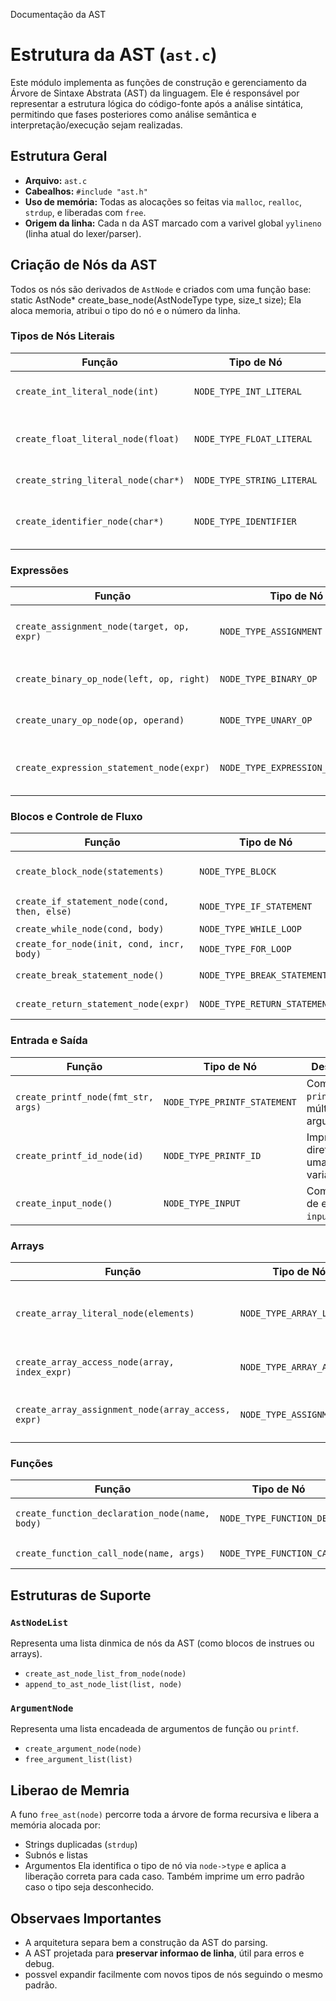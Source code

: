 Documentação da AST
# Estrutura da AST (`ast.c`)
Este módulo implementa as funções de construção e gerenciamento da Árvore de Sintaxe Abstrata (AST) da linguagem. 
Ele é responsável por representar a estrutura lógica do código-fonte após a análise sintática, permitindo que fases posteriores como análise semântica e interpretação/execução sejam realizadas.
## Estrutura Geral
- **Arquivo:** `ast.c`
- **Cabealhos:** `#include "ast.h"`
- **Uso de memória:** Todas as alocações so feitas via `malloc`, `realloc`, `strdup`, e
liberadas com `free`.
- **Origem da linha:** Cada n da AST marcado com a varivel global `yylineno` (linha
atual do lexer/parser).
## Criação de Nós da AST
Todos os nós são derivados de `AstNode` e criados com uma função base:
static AstNode* create_base_node(AstNodeType type, size_t size);
Ela aloca memoria, atribui o tipo do nó e o número da linha.

### Tipos de Nós Literais

| Função                               | Tipo de Nó                  | Descrição                               |
| ------------------------------------ | --------------------------- | --------------------------------------- |
| `create_int_literal_node(int)`       | `NODE_TYPE_INT_LITERAL`     | Representa um número inteiro.           |
| `create_float_literal_node(float)`   | `NODE_TYPE_FLOAT_LITERAL`   | Representa um número de ponto flutuante.|
| `create_string_literal_node(char*)`  | `NODE_TYPE_STRING_LITERAL`  | Representa uma string.                  |
| `create_identifier_node(char*)`      | `NODE_TYPE_IDENTIFIER`      | Representa um identificador (nome).     |

### Expressões

| Função                                     | Tipo de Nó                       | Descrição                                 |
| ------------------------------------------ | -------------------------------- | ----------------------------------------- |
| `create_assignment_node(target, op, expr)` | `NODE_TYPE_ASSIGNMENT`           | Atribuição com operador (ex: `+=`).       |
| `create_binary_op_node(left, op, right)`   | `NODE_TYPE_BINARY_OP`            | Operação binária (`+`, `-`, etc).         |
| `create_unary_op_node(op, operand)`        | `NODE_TYPE_UNARY_OP`             | Operação unária (`!`, `-`, etc).          |
| `create_expression_statement_node(expr)`   | `NODE_TYPE_EXPRESSION_STATEMENT` | Expressão isolada como instrução.         |

### Blocos e Controle de Fluxo

| Função                                      | Tipo de Nó                    | Descrição                               |
| ------------------------------------------- | ----------------------------- | --------------------------------------- |
| `create_block_node(statements)`             | `NODE_TYPE_BLOCK`             | Bloco de múltiplas instruções.           |
| `create_if_statement_node(cond, then, else)`| `NODE_TYPE_IF_STATEMENT`      | Condicional `if`/`else`.                |
| `create_while_node(cond, body)`             | `NODE_TYPE_WHILE_LOOP`        | Laço `while`.                           |
| `create_for_node(init, cond, incr, body)`   | `NODE_TYPE_FOR_LOOP`          | Laço `for`.                             |
| `create_break_statement_node()`             | `NODE_TYPE_BREAK_STATEMENT`   | Interrupção de laço.                    |
| `create_return_statement_node(expr)`        | `NODE_TYPE_RETURN_STATEMENT`  | Retorno de função.                      |

### Entrada e Saída

| Função                              | Tipo de Nó                   | Descrição                                     |
| ----------------------------------- | ---------------------------- | --------------------------------------------- |
| `create_printf_node(fmt_str, args)` | `NODE_TYPE_PRINTF_STATEMENT` | Comando `printf` com múltiplos argumentos.    |
| `create_printf_id_node(id)`         | `NODE_TYPE_PRINTF_ID`        | Impressão direta de uma variável.             |
| `create_input_node()`               | `NODE_TYPE_INPUT`            | Comando de entrada `input`.                   |

### Arrays

| Função                                         | Tipo de Nó                | Descrição                                     |
| ---------------------------------------------- | ------------------------- | --------------------------------------------- |
| `create_array_literal_node(elements)`          | `NODE_TYPE_ARRAY_LITERAL` | Criação de vetor com valores literais.        |
| `create_array_access_node(array, index_expr)`  | `NODE_TYPE_ARRAY_ACCESS`  | Acesso a elemento do vetor.                   |
| `create_array_assignment_node(array_access, expr)` | `NODE_TYPE_ASSIGNMENT`    | Atribuição de valor a um índice do vetor.     |

### Funções

| Função                                       | Tipo de Nó                  | Descrição                      |
| -------------------------------------------- | --------------------------- | ------------------------------ |
| `create_function_declaration_node(name, body)`| `NODE_TYPE_FUNCTION_DECL`   | Declaração de uma função.      |
| `create_function_call_node(name, args)`      | `NODE_TYPE_FUNCTION_CALL`   | Chamada de função.             |

## Estruturas de Suporte
### `AstNodeList`
Representa uma lista dinmica de nós da AST (como blocos de instrues ou arrays).
- `create_ast_node_list_from_node(node)`
- `append_to_ast_node_list(list, node)`
### `ArgumentNode`
Representa uma lista encadeada de argumentos de função ou `printf`.
- `create_argument_node(node)`
- `free_argument_list(list)`
## Liberao de Memria
A funo `free_ast(node)` percorre toda a árvore de forma recursiva e libera a memória
alocada por:
- Strings duplicadas (`strdup`)
- Subnós e listas
- Argumentos
Ela identifica o tipo de nó via `node->type` e aplica a liberação correta para cada caso.
Também imprime um erro padrão caso o tipo seja desconhecido.
## Observaes Importantes
- A arquitetura separa bem a construção da AST do parsing.
- A AST projetada para **preservar informao de linha**, útil para erros e debug.
- possvel expandir facilmente com novos tipos de nós seguindo o mesmo padrão.
